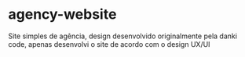 # agency-website
Site simples de agência, design desenvolvido originalmente pela danki code, apenas desenvolvi o site de acordo com o design UX/UI
